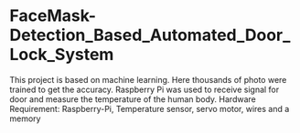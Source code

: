 # FaceMask-Detection_Based_Automated_Door_Lock_System
This project is based on machine learning. Here thousands of photo were trained to get the accuracy. Raspberry Pi was used to receive signal for door and measure the temperature of the human body. Hardware Requirement: Raspberry-Pi, Temperature sensor, servo motor, wires and a memory 
